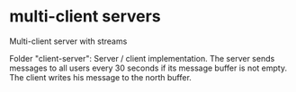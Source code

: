 # multi-client servers
Multi-client server with streams

Folder "client-server":
Server / client implementation.
The server sends messages to all users every 30 seconds if its message buffer is not empty.
The client writes his message to the north buffer.

